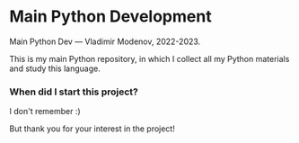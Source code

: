 # Main Python Development
Main Python Dev — Vladimir Modenov, 2022-2023.

This is my main Python repository, in which I collect all my Python materials and study this language.

### When did I start this project?

I don't remember :)

But thank you for your interest in the project!
